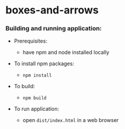 # boxes-and-arrows

### Building and running application:

- Prerequisites:
    - have npm and node installed locally

- To install npm packages:
    - `npm install`

- To build:
    - `npm build`

- To run application:
    - open `dist/index.html` in a web browser
